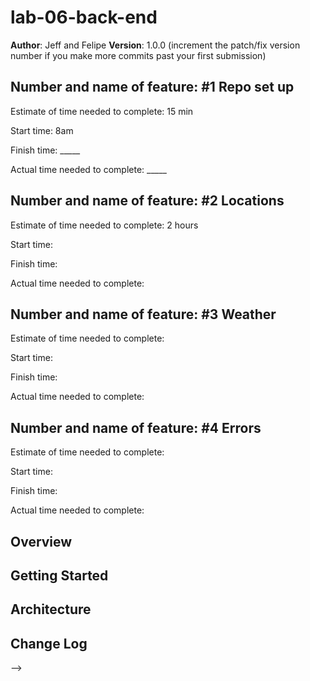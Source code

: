 # lab-06-back-end

**Author**: Jeff and Felipe 
**Version**: 1.0.0 (increment the patch/fix version number if you make more commits past your first submission)


## Number and name of feature: #1 Repo set up

Estimate of time needed to complete: 15 min

Start time: 8am

Finish time: _____

Actual time needed to complete: _____

## Number and name of feature: #2 Locations

Estimate of time needed to complete: 2 hours

Start time: 

Finish time: 

Actual time needed to complete: 

## Number and name of feature: #3 Weather

Estimate of time needed to complete: 

Start time: 

Finish time: 

Actual time needed to complete: 

## Number and name of feature: #4 Errors

Estimate of time needed to complete: 

Start time: 

Finish time: 

Actual time needed to complete: 



## Overview
<!-- Provide a high level overview of what this application is and why you are building it, beyond the fact that it's an assignment for this class. (i.e. What's your problem domain?) -->

## Getting Started
<!-- What are the steps that a user must take in order to build this app on their own machine and get it running? -->

## Architecture
<!-- Provide a detailed description of the application design. What technologies (languages, libraries, etc) you're using, and any other relevant design information. -->

## Change Log
<!-- Use this area to document the iterative changes made to your application as each feature is successfully implemented. Use time stamps. Here's an examples:

01-01-2001 4:59pm - Application now has a fully-functional express server, with a GET route for the location resource.

## Credits and Collaborations
<!-- Give credit (and a link) to other people or resources that helped you build this application. -->
-->
